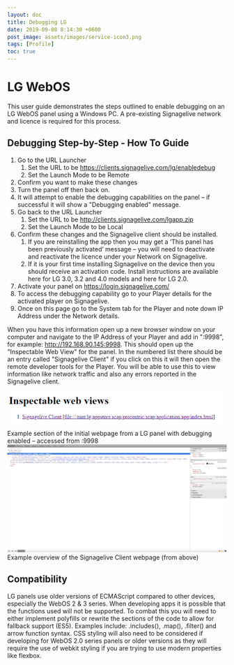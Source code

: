 ```yaml
---
layout: doc
title: Debugging LG
date: 2019-09-08 8:14:30 +0600
post_image: assets/images/service-icon3.png
tags: [Profile]
toc: true
---
```

# LG WebOS

This user guide demonstrates the steps outlined to enable debugging on an LG WebOS panel using a Windows PC. A pre-existing Signagelive network and licence is required for this process.

## Debugging Step-by-Step - How To Guide

1. Go to the URL Launcher
    1. Set the URL to be https://clients.signagelive.com/lg/enabledebug
    2. Set the Launch Mode to be Remote
2. Confirm you want to make these changes
3. Turn the panel off then back on.
4. It will attempt to enable the debugging capabilities on the panel – if successful it will show a "Debugging enabled" message.
5. Go back to the URL Launcher
    1. Set the URL to be http://clients.signagelive.com/lgapp.zip
    2. Set the Launch Mode to be Local
6. Confirm these changes and the Signagelive client should be installed.
    1. If you are reinstalling the app then you may get a ‘This panel has been previously activated’ message – you will need to deactivate and reactivate the licence under your Network on Signagelive.
    2. If it is your first time installing Signagelive on the device then you should receive an activation code. Install instructions are available here for LG 3.0, 3.2 and 4.0 models and here for LG 2.0.
7. Activate your panel on https://login.signagelive.com/ 
8. To access the debugging capability go to your Player details for the activated player on Signagelive.
9. Once on this page go to the System tab for the Player and note down IP Address under the Network details.

When you have this information open up a new browser window on your computer and navigate to the IP Address of your Player and add in ":9998", for example: http://192.168.90.145:9998. This should open up the "Inspectable Web View" for the panel. In the numbered list there should be an entry called "Signagelive Client" if you click on this it will then open the remote developer tools for the Player. You will be able to use this to view information like network traffic and also any errors reported in the Signagelive client.

<img src="/assets/images/debugging-lg/debugging-lg-2.png">
<br>
Example section of the initial webpage from a LG panel with debugging enabled – accessed from <ip address>:9998

<img src="/assets/images/debugging-lg/debugging-lg-3.png">
<br>
Example overview of the Signagelive Client webpage (from above)

## Compatibility

LG panels use older versions of ECMAScript compared to other devices, especially the WebOS 2 & 3 series. When developing apps it is possible that the functions used will not be supported. To combat this you will need to either implement polyfills or rewrite the sections of the code to allow for fallback support (ES5). Examples include: .includes(), .map(), .filter() and arrow function syntax. CSS styling will also need to be considered if developing for WebOS 2.0 series panels or older versions as they will require the use of webkit styling if you are trying to use modern properties like flexbox.

